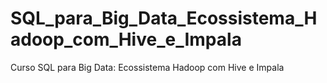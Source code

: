 # SQL_para_Big_Data_Ecossistema_Hadoop_com_Hive_e_Impala
Curso SQL para Big Data: Ecossistema Hadoop com Hive e Impala
